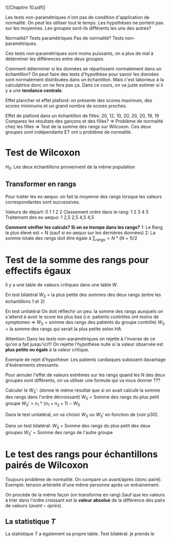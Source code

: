 
![[Chapitre 10.pdf]]

Les tests non-paramétriques n'ont pas de condition d'application de normalité. On peut les utiliser tout le temps. Les hypothèses ne portent pas sur les moyennes. Les groupes sont-ils différents les uns des autres? 

Normalité? Tests paramétriques
Pas de normalité? Tests non-paramétriques.

Ces tests non-paramétriques sont moins puissants, on a plus de mal à déterminer les différences entre deux groupes.

Comment déterminer si les données se répartissent normalement dans un échantillon?
On peut faire des tests d'hypothèse pour savoir les données sont normalement distribuées dans un échantillon. Mais c'est laborieux à la calculatrice donc on ne fera pas ça. Dans ce cours, on va juste estimer si il y a une **tendance centrale**.

Effet plancher et effet plafond: on présente des scores maximum, des scores minimums et un grand nombre de scores proches.

Effet de plafond dans un échantillon de filles: 20, 12, 10, 20, 20, 20, 19, 19
Comparez les résultats des garçons et des filles? => Problème de normalité chez les filles
=> Test de la somme des rangs sur Wilcoxon. Ces deux groupes sont indépendants ET ont u problème de normalité.

# **Test de Wilcoxon**
$H_0:$ Les deux échantillons proviennent de la même population

## Transformer en rangs
Pour traiter les ex-aequo: on fait la moyenne des rangs lorsque les valeurs correspondantes sont successives.

Valeurs de départ: 0 1 1 2 2
Classement ordre dans le rang: 1 2 3 4 5
Traitement des ex-aequo: 1 2,5 2,5 4,5 4,5

**Comment vérifier les calculs? Si on se trompe dans les rangs?**
1: Le Rang le plus élevé est = N (sauf si ex-aequo sur les dernières données)
2: La somme totale des rangs doit être égale à $\sum_{rangs} = N * (N+1)/2$


# Test de la somme des rangs pour effectifs égaux
Il y a une table de valeurs critiques dans une table $W$.

En test bilatéral
$W_S$ = la plus petite des sommes des deux rangs (entre les échantillons 1 et 2)

En test unilatéral
On doit réfléchir un peu: la somme des rangs auxquels on s'attend à avoir le score les plus bas (i.e. patients contrôles ont moins de symptomes => $W_S$ = somme des rangs des patients du groupe contrôle)
$W_S$ = la somme des rangs qui serait la plus petite selon HA

Attention: Dans les tests non-paramétriques on rejette à l'inverse de ce qu'on a fait jusqu'ici!!!
On rejette l'hypothèse nulle si la valeur observée est **plus petite ou égale** à la valeur critique.

Exemple de rejet d'hypothèse: Les patients cardiaques subissent davantage d'évènements stressants.

Pour annuler l'effet de valeurs extrêmes sur les rangs quand les N des deux groupes sont différents, on va utiliser une formule qui va nous donner ???

Calculer le $W_S '$: (donne le même résultat que si on avait calculé la somme des rangs dans l'ordre décroissant)
$W_S$ = Somme des rangs du plus petit groupe
$W_S '$ = $n_1 * (n_1 + n_2 + 1) - W_S$

Dans le test unilatéral, on va choisir $W_S$ ou $W_S'$ en fonction de (voir p30).

Dans un test bilatéral:
$W_S$ = Somme des rangs du plus petit des deux groupes
$W_S'$ = Somme des rangs de l'autre groupe


# Le test des rangs pour échantillons pairés de Wilcoxon
Toujours problème de normalité.
On compare un avant/après (donc pairé). Exemple: tension artérielle d'une même personne après un entrainement.

On procède de la même façon (on transforme en rang).Sauf que les valeurs à trier dans l'ordre croissant est la **valeur absolue** de la différence des pairs de valeurs (${avant} - {après}$).

## La statistique $T$
La statistique $T$ a également sa propre table. 
Test bilatéral: je prends le 

